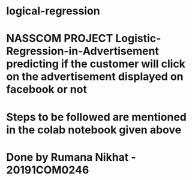 # logical-regression
# NASSCOM PROJECT Logistic-Regression-in-Advertisement predicting if the customer will click on the advertisement displayed on facebook or not
# Steps to be followed are mentioned in the colab notebook given above
# Done by Rumana Nikhat - 20191COM0246
